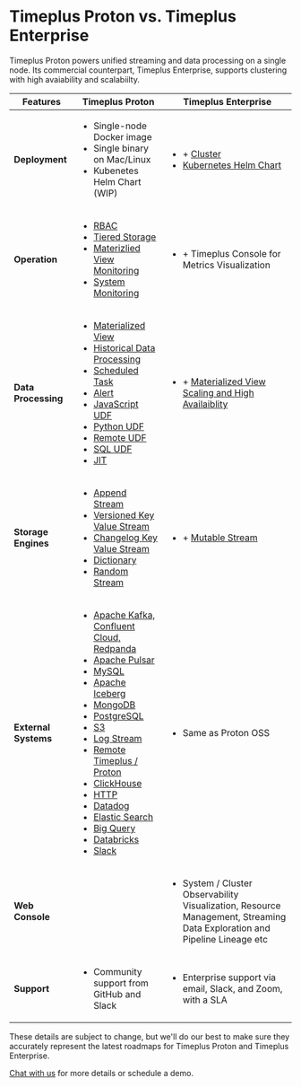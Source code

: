 # Timeplus Proton vs. Timeplus Enterprise

Timeplus Proton powers unified streaming and data processing on a single node. Its commercial counterpart, Timeplus Enterprise, supports clustering with high avaiability and scalabiilty.

|          Features                     | **Timeplus Proton**                                                                                                                                                                    | **Timeplus Enterprise**                                                                                                                                                                                                          |
| ----------------------------- | -------------------------------------------------------------------------------------------------------------------------------------------------------------------------------------- | -------------------------------------------------------------------------------------------------------------------------------------------------------------------------------------------------------------------------------- |
| **Deployment**                | <ul><li>Single-node Docker image</li><li>Single binary on Mac/Linux</li><li>Kubenetes Helm Chart (WIP)</li></ul>                                                                                                          | <ul><li>+ [Cluster](/cluster)</li><li>[Kubernetes Helm Chart](/k8s-helm)</li></ul>                                                                               |
| **Operation**                   |  <ul><li>[RBAC](/rbac)</li><li>[Tiered Storage](/append-stream-tiered-storage)</li><li>[Materizlied View Monitoring](/materialized-view-monitoring)</li><li>[System Monitoring](/system-stream-state-log)</li></ul>                                                                                                                     | <ul><li>+ Timeplus Console for Metrics Visualization</li></ul>                                                                                                                                                      |
| **Data Processing**                | <ul><li>[Materialized View](/materialized-view)</li><li>[Historical Data Processing](/historical-query)</li><li>[Scheduled Task](/task)</li><li>[Alert](/alert)</li><li>[JavaScript UDF](/js-udf)</li><li>[Python UDF](/py-udf)</li><li>[Remote UDF](/remote-udf)</li><li>[SQL UDF](/sql-udf)</li><li>[JIT](/jit)</li></ul>                                                                                                          | <ul><li>+ [Materialized View Scaling and High Availaiblity](/materialized-view-high-availability)</li></ul>                                                                               |
| **Storage Engines**                | <ul><li>[Append Stream](/append-stream)</li><li>[Versioned Key Value Stream](/versioned-stream)</li><li>[Changelog Key Value Stream](/changelog-stream)</li><li>[Dictionary](/sql-create-dictionary)</li><li>[Random Stream](/sql-create-random-stream)</li></ul>                                                                                                          | <ul><li>+ [Mutable Stream](/mutable-stream)</li></ul>                                                                               |
| **External Systems**              | <ul><li>[Apache Kafka, Confluent Cloud, Redpanda](/kafka-source)</li><li>[Apache Pulsar](/pulsar-source)</li><li>[MySQL](/mysql-external-table)</li><li>[Apache Iceberg](/iceberg-source)</li><li>[MongoDB](/mongo-external-table)</li><li>[PostgreSQL](/pg-external-table)</li><li>[S3](/s3-source)</li><li>[Log Stream](/log-stream)</li><li>[Remote Timeplus / Proton](/timeplus-source)</li><li>[ClickHouse](/clickhouse-external-table)</li><li>[HTTP](/http-external-stream)</li><li>[Datadog](/datadog-external)</li><li>[Elastic Search](/elastic-external)</li><li>[Big Query](/bigquery-external)</li><li>[Databricks](/databricks-external)</li><li>[Slack](/slack-external)</li></ul> | <ul><li>Same as Proton OSS</li></ul> |
| **Web Console**                   |                                                                                                                       | <ul><li>System / Cluster Observability Visualization, Resource Management, Streaming Data Exploration and Pipeline Lineage etc</li></ul>                                                                                                                                                      |
| **Support**                   | <ul><li>Community support from GitHub and Slack</li></ul>                                                                                                                              | <ul><li>Enterprise support via email, Slack, and Zoom, with a SLA</li></ul>                                                                                                                                                      |

These details are subject to change, but we'll do our best to make sure they accurately represent the latest roadmaps for Timeplus Proton and Timeplus Enterprise.

[Chat with us](https://timeplus.com/slack) for more details or schedule a demo.
